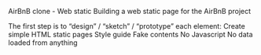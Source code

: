 AirBnB clone - Web static
Building a web static page for the AirBnB project

The first step is to “design” / “sketch” / “prototype” each element:
Create simple HTML static pages
Style guide
Fake contents
No Javascript
No data loaded from anything
